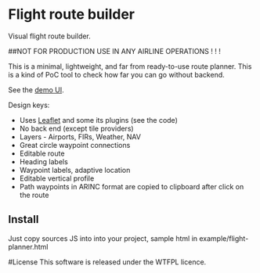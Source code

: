 # Flight route builder

Visual flight route builder.

##NOT FOR PRODUCTION USE IN ANY AIRLINE OPERATIONS  ! ! !

This is a minimal, lightweight, and far from ready-to-use route planner. This is a kind of PoC tool to check how far you can go without backend.

See the [demo UI](https://azherebtsov.github.io/Leaflet.FlightPlanner/example/flight-planner.html).


Design keys:

- Uses [Leaflet](https://github.com/Leaflet/Leaflet) and some its plugins (see the code)
- No back end (except tile providers) 
- Layers - Airports, FIRs, Weather, NAV
- Great circle waypoint connections
- Editable route
- Heading labels
- Waypoint labels, adaptive location
- Editable vertical profile
- Path waypoints in ARINC format are copied to clipboard after click on the route

## Install

Just copy sources JS into into your project, sample html in example/flight-planner.html

#License
This software is released under the WTFPL licence.